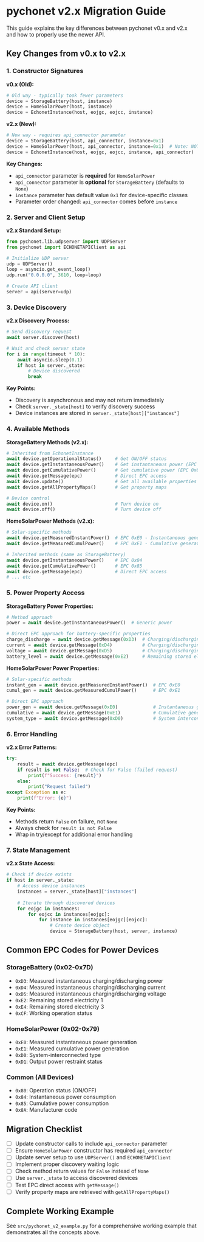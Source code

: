 # pychonet v2.x Migration Guide

This guide explains the key differences between pychonet v0.x and v2.x and how to properly use the newer API.

## Key Changes from v0.x to v2.x

### 1. Constructor Signatures

**v0.x (Old):**
```python
# Old way - typically took fewer parameters
device = StorageBattery(host, instance)
device = HomeSolarPower(host, instance) 
device = EchonetInstance(host, eojgc, eojcc, instance)
```

**v2.x (New):**
```python
# New way - requires api_connector parameter
device = StorageBattery(host, api_connector, instance=0x1)
device = HomeSolarPower(host, api_connector, instance=0x1)  # Note: NOT optional!
device = EchonetInstance(host, eojgc, eojcc, instance, api_connector)
```

**Key Changes:**
- `api_connector` parameter is **required** for `HomeSolarPower` 
- `api_connector` parameter is **optional** for `StorageBattery` (defaults to `None`)
- `instance` parameter has default value `0x1` for device-specific classes
- Parameter order changed: `api_connector` comes before `instance`

### 2. Server and Client Setup

**v2.x Standard Setup:**
```python
from pychonet.lib.udpserver import UDPServer
from pychonet import ECHONETAPIClient as api

# Initialize UDP server
udp = UDPServer()
loop = asyncio.get_event_loop()
udp.run("0.0.0.0", 3610, loop=loop)

# Create API client 
server = api(server=udp)
```

### 3. Device Discovery

**v2.x Discovery Process:**
```python
# Send discovery request
await server.discover(host)

# Wait and check server state
for i in range(timeout * 10):
    await asyncio.sleep(0.1)
    if host in server._state:
        # Device discovered
        break
```

**Key Points:**
- Discovery is asynchronous and may not return immediately
- Check `server._state[host]` to verify discovery success
- Device instances are stored in `server._state[host]["instances"]`

### 4. Available Methods

**StorageBattery Methods (v2.x):**
```python
# Inherited from EchonetInstance
await device.getOperationalStatus()     # Get ON/OFF status
await device.getInstantaneousPower()    # Get instantaneous power (EPC 0x84)
await device.getCumulativePower()       # Get cumulative power (EPC 0x85)
await device.getMessage(epc)            # Direct EPC access
await device.update()                   # Get all available properties
await device.getAllPropertyMaps()       # Get property maps

# Device control
await device.on()                       # Turn device on
await device.off()                      # Turn device off
```

**HomeSolarPower Methods (v2.x):**
```python
# Solar-specific methods
await device.getMeasuredInstantPower()  # EPC 0xE0 - Instantaneous generation
await device.getMeasuredCumulPower()    # EPC 0xE1 - Cumulative generation

# Inherited methods (same as StorageBattery)
await device.getInstantaneousPower()    # EPC 0x84
await device.getCumulativePower()       # EPC 0x85
await device.getMessage(epc)            # Direct EPC access
# ... etc
```

### 5. Power Property Access

**StorageBattery Power Properties:**
```python
# Method approach
power = await device.getInstantaneousPower()  # Generic power

# Direct EPC approach for battery-specific properties
charge_discharge = await device.getMessage(0xD3)  # Charging/discharging power
current = await device.getMessage(0xD4)           # Charging/discharging current  
voltage = await device.getMessage(0xD5)           # Charging/discharging voltage
battery_level = await device.getMessage(0xE2)     # Remaining stored electricity
```

**HomeSolarPower Power Properties:**
```python
# Solar-specific methods
instant_gen = await device.getMeasuredInstantPower()  # EPC 0xE0
cumul_gen = await device.getMeasuredCumulPower()      # EPC 0xE1

# Direct EPC approach
power_gen = await device.getMessage(0xE0)             # Instantaneous generation
cumulative = await device.getMessage(0xE1)            # Cumulative generation
system_type = await device.getMessage(0xD0)           # System interconnection type
```

### 6. Error Handling

**v2.x Error Patterns:**
```python
try:
    result = await device.getMessage(epc)
    if result is not False:  # Check for False (failed request)
        print(f"Success: {result}")
    else:
        print("Request failed")
except Exception as e:
    print(f"Error: {e}")
```

**Key Points:**
- Methods return `False` on failure, not `None`
- Always check for `result is not False` 
- Wrap in try/except for additional error handling

### 7. State Management

**v2.x State Access:**
```python
# Check if device exists
if host in server._state:
    # Access device instances
    instances = server._state[host]["instances"]
    
    # Iterate through discovered devices
    for eojgc in instances:
        for eojcc in instances[eojgc]:
            for instance in instances[eojgc][eojcc]:
                # Create device object
                device = StorageBattery(host, server, instance)
```

## Common EPC Codes for Power Devices

### StorageBattery (0x02-0x7D)
- `0xD3`: Measured instantaneous charging/discharging power
- `0xD4`: Measured instantaneous charging/discharging current
- `0xD5`: Measured instantaneous charging/discharging voltage
- `0xE2`: Remaining stored electricity 1
- `0xE4`: Remaining stored electricity 3
- `0xCF`: Working operation status

### HomeSolarPower (0x02-0x79)  
- `0xE0`: Measured instantaneous power generation
- `0xE1`: Measured cumulative power generation
- `0xD0`: System-interconnected type
- `0xD1`: Output power restraint status

### Common (All Devices)
- `0x80`: Operation status (ON/OFF)
- `0x84`: Instantaneous power consumption
- `0x85`: Cumulative power consumption
- `0x8A`: Manufacturer code

## Migration Checklist

- [ ] Update constructor calls to include `api_connector` parameter
- [ ] Ensure `HomeSolarPower` constructor has required `api_connector`
- [ ] Update server setup to use `UDPServer()` and `ECHONETAPIClient`
- [ ] Implement proper discovery waiting logic
- [ ] Check method return values for `False` instead of `None`
- [ ] Use `server._state` to access discovered devices
- [ ] Test EPC direct access with `getMessage()`
- [ ] Verify property maps are retrieved with `getAllPropertyMaps()`

## Complete Working Example

See `src/pychonet_v2_example.py` for a comprehensive working example that demonstrates all the concepts above.